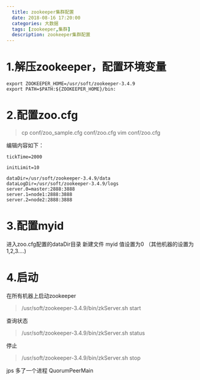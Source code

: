 ```yaml
---
  title: zookeeper集群配置
  date: 2018-08-16 17:20:00
  categories: 大数据
  tags: [zookeeper,集群]
  description: zookeeper集群配置
---
```




# 1.解压zookeeper，配置环境变量
```
export ZOOKEEPER_HOME=/usr/soft/zookeeper-3.4.9
export PATH=$PATH:${ZOOKEEPER_HOME}/bin:
```

# 2.配置zoo.cfg

> cp conf/zoo_sample.cfg conf/zoo.cfg
> vim conf/zoo.cfg

编辑内容如下：

```
tickTime=2000

initLimit=10

dataDir=/usr/soft/zookeeper-3.4.9/data
dataLogDir=/usr/soft/zookeeper-3.4.9/logs
server.0=master:2888:3888
server.1=node1:2888:3888
server.2=node2:2888:3888
```


# 3.配置myid

进入zoo.cfg配置的dataDir目录
新建文件 myid 值设置为0 （其他机器的设置为1,2,3....)

# 4.启动

在所有机器上启动zookeeper
> /usr/soft/zookeeper-3.4.9/bin/zkServer.sh start

查询状态
> /usr/soft/zookeeper-3.4.9/bin/zkServer.sh status

停止
> /usr/soft/zookeeper-3.4.9/bin/zkServer.sh stop

jps
多了一个进程   QuorumPeerMain
